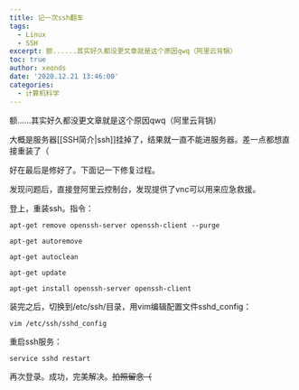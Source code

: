```yaml
---
title: 记一次ssh翻车
tags:
  - Linux
  - SSH
excerpt: 额......其实好久都没更文章就是这个原因qwq（阿里云背锅）
toc: true
author: xeonds
date: '2020.12.21 13:46:00'
categories:
  - 计算机科学
---
```


额......其实好久都没更文章就是这个原因qwq（阿里云背锅）  

大概是服务器[[SSH简介|ssh]]挂掉了，结果就一直不能进服务器。差一点都想直接重装了（

好在最后是修好了。下面记一下修复过程。

发现问题后，直接登阿里云控制台，发现提供了vnc可以用来应急救援。

登上，重装ssh。指令：

```
apt-get remove openssh-server openssh-client --purge

apt-get autoremove

apt-get autoclean

apt-get update

apt-get install openssh-server openssh-client
```

装完之后，切换到/etc/ssh/目录，用vim编辑配置文件sshd_config：

```
vim /etc/ssh/sshd_config
```

重启ssh服务：

```
service sshd restart
```

再次登录。成功，完美解决。~~拍照留念（~~
